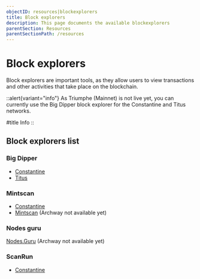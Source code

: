 ```yaml
---
objectID: resources|blockexplorers
title: Block explorers
description: This page documents the available blockexplorers
parentSection: Resources
parentSectionPath: /resources
---
```


# Block explorers

Block explorers are important tools, as they allow users to view transactions and other activities that take place on the blockchain.

::alert{variant="info"}
As Triumphe (Mainnet) is not live yet, you can currently use the Big Dipper block explorer for the Constantine and Titus networks.

#title
Info
::

## Block explorers list

### Big Dipper
- <a href="https://explorer.titus-1.archway.tech">Constantine</a>
- <a href="https://api.titus-1.archway.tech" target="_blank">Titus</a>


### Mintscan
- <a href="https://testnet.mintscan.io/archway-testnet" target="_blank"> Constantine </a>
- <a href="https://hub.mintscan.io/chains/overview" target="_blank">Mintscan</a> (Archway not available yet)

### Nodes guru

<a href="https://explorers.guru/" target="_blank">Nodes.Guru</a> (Archway not available yet)

### ScanRun
- <a href="https://scanrun.io/archway-testnet" target="_blank"> Constantine </a>
